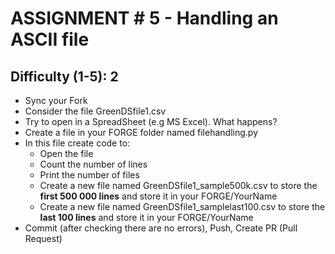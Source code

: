 # ASSIGNMENT # 5 - Handling an ASCII file
## Difficulty (1-5): 2
- Sync your Fork
- Consider the file GreenDSfile1.csv
- Try to open in a SpreadSheet (e.g MS Excel). What happens?
- Create a file in your FORGE folder named filehandling.py
- In this file create code to:
  - Open the file
  - Count the number of lines
  - Print the number of files
  - Create a new file named GreenDSfile1_sample500k.csv to store the **first 500 000 lines** and store it in your FORGE/YourName
  - Create a new file named GreenDSfile1_samplelast100.csv to store the **last 100 lines** and store it in your FORGE/YourName
- Commit (after checking there are no errors), Push, Create PR (Pull Request)

